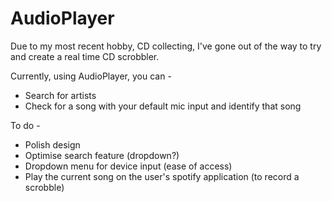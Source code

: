 # AudioPlayer
Due to my most recent hobby, CD collecting, I've gone out of the way to try and create a real time CD scrobbler.

Currently, using AudioPlayer, you can -
- Search for artists
- Check for a song with your default mic input and identify that song

To do -
- Polish design
- Optimise search feature (dropdown?)
- Dropdown menu for device input (ease of access)
- Play the current song on the user's spotify application (to record a scrobble)
